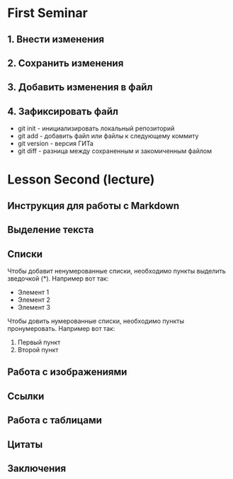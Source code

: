 # First Seminar
## 1. Внести изменения
## 2. Сохранить изменения 
## 3. Добавить изменения в файл
## 4. Зафиксировать файл
* git init - инициализировать локальный репозиторий 
* git add - добавить файл или файлы к следующему коммиту
* git version - версия ГИТа 
* git diff - разница между сохраненным и закомиченным файлом

# Lesson Second (lecture)

## Инструкция для работы с Markdown

## Выделение текста 

## Списки

Чтобы добавит ненумерованные списки, необходимо пункты выделить зведочкой (*). Например вот так: 
* Элемент 1
* Элемент 2
* Элемент 3

Чтобы довить нумерованные списки, необходимо пункты пронумеровать. Например вот так: 
1. Первый пункт
2. Второй пункт

## Работа с изображениями

## Ссылки

## Работа с таблицами

## Цитаты

## Заключения